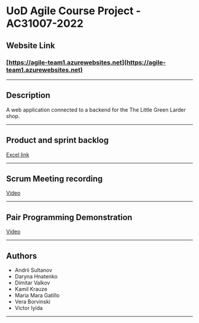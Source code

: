 # UoD Agile Course Project - AC31007-2022
## Website Link
### [https://agile-team1.azurewebsites.net](https://agile-team1.azurewebsites.net)

---
## Description
A web application connected to a backend for the The Little Green Larder shop.

---
## Product and sprint backlog

[Excel link](https://dmail-my.sharepoint.com/:x:/g/personal/2421818_dundee_ac_uk/ETiY2x8N09VLuJpbSTtEzKIB9-Op2SUHMR1-kDjX9HnaSQ)

---
## Scrum Meeting recording

[Video](https://dmail-my.sharepoint.com/:v:/g/personal/2414951_dundee_ac_uk/EUcvyr_iIkdDoWMxxJmsc0gBz5xWkqrwV-3Y894GtNlIAQ)

---
## Pair Programming Demonstration
[Video](https://dmail-my.sharepoint.com/:v:/g/personal/2414951_dundee_ac_uk/ETlu-Q4Y6FNKhv37Am6oF58Bd2LxpxBJNIjUWBM0ONOeUA?e=1pNLBA)

---
## Authors
- Andrii Sultanov
- Daryna Hnatenko
- Dimitar Valkov
- Kamil Krauze
- Maria Mara Gatillo
- Vera Borvinski
- Victor Iyida

---
